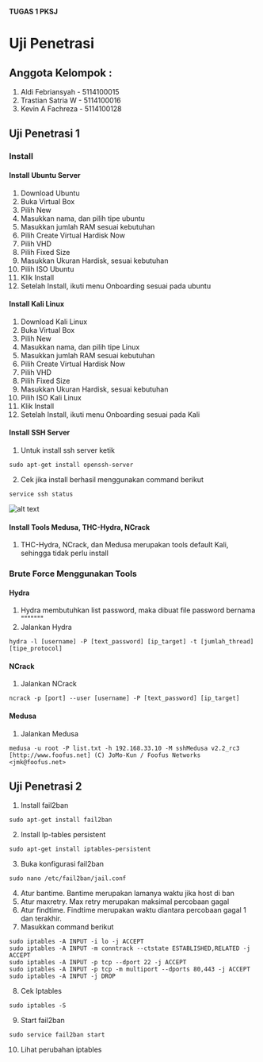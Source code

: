 <b> TUGAS 1 PKSJ </b>
# Uji Penetrasi

## Anggota Kelompok :
1. Aldi Febriansyah - 5114100015
1. Trastian Satria W - 5114100016
1. Kevin A Fachreza - 5114100128

## Uji Penetrasi 1
### Install
#### Install Ubuntu Server

1. Download Ubuntu
1. Buka Virtual Box
1. Pilih New
1. Masukkan nama, dan pilih tipe ubuntu
1. Masukkan jumlah RAM sesuai kebutuhan
1. Pilih Create Virtual Hardisk Now
1. Pilih VHD
1. Pilih Fixed Size
1. Masukkan Ukuran Hardisk, sesuai kebutuhan
1. Pilih ISO Ubuntu
1. Klik Install
1. Setelah Install, ikuti menu Onboarding sesuai pada ubuntu

#### Install Kali Linux

1. Download Kali Linux
1. Buka Virtual Box
1. Pilih New
1. Masukkan nama, dan pilih tipe Linux
1. Masukkan jumlah RAM sesuai kebutuhan
1. Pilih Create Virtual Hardisk Now
1. Pilih VHD
1. Pilih Fixed Size
1. Masukkan Ukuran Hardisk, sesuai kebutuhan
1. Pilih ISO Kali Linux
1. Klik Install
1. Setelah Install, ikuti menu Onboarding sesuai pada Kali

#### Install SSH Server

1. Untuk install ssh server ketik
```
sudo apt-get install openssh-server
```

2. Cek jika install berhasil menggunakan command berikut
```
service ssh status
```
![alt text](https://user-images.githubusercontent.com/17487644/32114550-0fdae0cc-bb6e-11e7-8987-bf3d03952e06.PNG)
#### Install Tools Medusa, THC-Hydra, NCrack

1. THC-Hydra, NCrack, dan Medusa merupakan tools default Kali, sehingga tidak perlu install

### Brute Force Menggunakan Tools

#### Hydra

1. Hydra membutuhkan list password, maka dibuat file password bernama """""""
1. Jalankan Hydra
```
hydra -l [username] -P [text_password] [ip_target] -t [jumlah_thread] [tipe_protocol]
```

#### NCrack

1. Jalankan NCrack

```
ncrack -p [port] --user [username] -P [text_password] [ip_target] 
```

#### Medusa

1. Jalankan Medusa

```
medusa -u root -P list.txt -h 192.168.33.10 -M sshMedusa v2.2_rc3 [http://www.foofus.net] (C) JoMo-Kun / Foofus Networks <jmk@foofus.net> 
```


## Uji Penetrasi 2

1. Install fail2ban

```
sudo apt-get install fail2ban
```

2. Install Ip-tables persistent

```
sudo apt-get install iptables-persistent
```

3. Buka konfigurasi fail2ban

```
sudo nano /etc/fail2ban/jail.conf
```

4. Atur bantime. Bantime merupakan lamanya waktu jika host di ban
5. Atur maxretry. Max retry merupakan maksimal percobaan gagal
6. Atur findtime. Findtime merupakan waktu diantara percobaan gagal 1 dan terakhir.
7. Masukkan command berikut

```
sudo iptables -A INPUT -i lo -j ACCEPT
sudo iptables -A INPUT -m conntrack --ctstate ESTABLISHED,RELATED -j ACCEPT
sudo iptables -A INPUT -p tcp --dport 22 -j ACCEPT
sudo iptables -A INPUT -p tcp -m multiport --dports 80,443 -j ACCEPT
sudo iptables -A INPUT -j DROP
```

8. Cek Iptables

```
sudo iptables -S
```

9. Start fail2ban

```
sudo service fail2ban start
```

10. Lihat perubahan iptables

